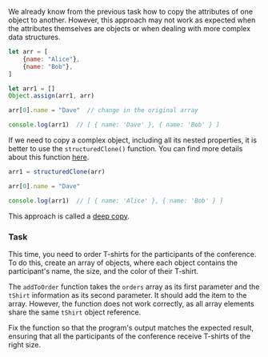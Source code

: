 We already know from the previous task how to copy the attributes of one object to another. 
However, this approach may not work as expected when the attributes themselves are objects or when dealing with more complex data structures.

```javascript
let arr = [
    {name: "Alice"},
    {name: "Bob"},
]

let arr1 = []
Object.assign(arr1, arr)

arr[0].name = "Dave"  // change in the original array

console.log(arr1)  // [ { name: 'Dave' }, { name: 'Bob' } ]
```

If we need to copy a complex object, including all its nested properties, it is better to use the `structuredClone()` function. You can find more details about this function [here](https://developer.mozilla.org/en-US/docs/Web/API/Window/structuredClone). 

```javascript
arr1 = structuredClone(arr)

arr[0].name = "Dave"

console.log(arr1)  // [ { name: 'Alice' }, { name: 'Bob' } ]
```

This approach is called a [deep copy](https://developer.mozilla.org/en-US/docs/Glossary/Deep_copy).

### Task
This time, you need to order T-shirts for the participants of the conference. To do this, create an array of objects, where each object contains the participant's name, the size, and the color of their T-shirt.

The `addToOrder` function takes the `orders` array as its first parameter and the `tShirt` information as its second parameter. It should add the item to the array. 
However, the function does not work correctly, as all array elements share the same `tShirt` object reference.

Fix the function so that the program's output matches the expected result, ensuring that all the participants of the conference receive T-shirts of the right size.
